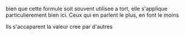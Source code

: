 bien que cette formule soit souvent utilisee a tort, elle s'applique particulierement bien ici. Ceux qui en parlent le plus, en font le moins

Ils s'accaparent la valeur cree par d'autres